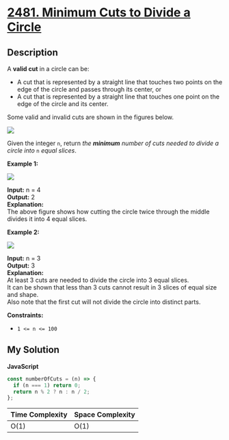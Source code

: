 # [2481. Minimum Cuts to Divide a Circle](https://leetcode.com/problems/minimum-cuts-to-divide-a-circle)

## Description

A **valid cut** in a circle can be:

- A cut that is represented by a straight line that touches two points on the edge of the circle and passes through its center, or
- A cut that is represented by a straight line that touches one point on the edge of the circle and its center.

Some valid and invalid cuts are shown in the figures below.

![](https://assets.leetcode.com/uploads/2022/10/29/alldrawio.png)

Given the integer `n`, return _the **minimum** number of cuts needed to divide a circle into_ `n` _equal slices_.

**Example 1:**

![](https://assets.leetcode.com/uploads/2022/10/24/11drawio.png)

**Input:** n = 4  
**Output:** 2  
**Explanation:**  
The above figure shows how cutting the circle twice through the middle divides it into 4 equal slices.

**Example 2:**

![](https://assets.leetcode.com/uploads/2022/10/24/22drawio.png)

**Input:** n = 3  
**Output:** 3  
**Explanation:**  
At least 3 cuts are needed to divide the circle into 3 equal slices.  
It can be shown that less than 3 cuts cannot result in 3 slices of equal size and shape.  
Also note that the first cut will not divide the circle into distinct parts.

**Constraints:**

- `1 <= n <= 100`

## My Solution

**JavaScript**

```js
const numberOfCuts = (n) => {
  if (n === 1) return 0;
  return n % 2 ? n : n / 2;
};
```

| Time Complexity | Space Complexity |
| --------------- | ---------------- |
| O(1)            | O(1)             |
